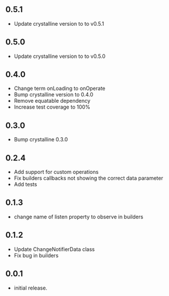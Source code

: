 ## 0.5.1

- Update crystalline version to to v0.5.1

## 0.5.0

- Update crystalline version to to v0.5.0

## 0.4.0

- Change term onLoading to onOperate
- Bump crystalline version to 0.4.0
- Remove equatable dependency
- Increase test coverage to 100%

## 0.3.0

- Bump crystalline 0.3.0

## 0.2.4

- Add support for custom operations
- Fix builders callbacks not showing the correct data parameter
- Add tests

## 0.1.3

- change name of listen property to observe in builders

## 0.1.2

- Update ChangeNotifierData class
- Fix bug in builders

## 0.0.1

- initial release.
